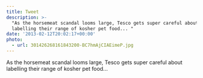 ```yaml
---
title: Tweet
description: >-
  "As the horsemeat scandal looms large, Tesco gets super careful about
  labelling their range of kosher pet food... "
date: '2013-02-12T20:02:17+00:00'
photo:
  - url: 301426268161843200-BC7hmAjCIAEimeP.jpg
---
```

As the horsemeat scandal looms large, Tesco gets super careful about labelling their range of kosher pet food... 
